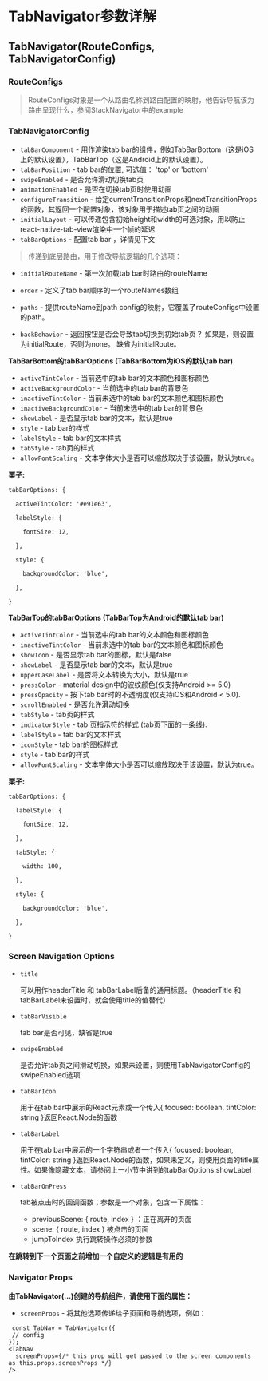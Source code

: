# TabNavigator参数详解

## TabNavigator(RouteConfigs, TabNavigatorConfig)

### RouteConfigs

> RouteConfigs对象是一个从路由名称到路由配置的映射，他告诉导航该为路由呈现什么，参阅StackNavigator中的example

### TabNavigatorConfig

- `tabBarComponent` - 用作渲染tab bar的组件，例如TabBarBottom（这是iOS上的默认设置），TabBarTop（这是Android上的默认设置）。
- `tabBarPosition` - tab bar的位置, 可选值： 'top' or 'bottom'
- `swipeEnabled` - 是否允许滑动切换tab页
- `animationEnabled` - 是否在切换tab页时使用动画
- `configureTransition` - 给定currentTransitionProps和nextTransitionProps的函数，其返回一个配置对象，该对象用于描述tab页之间的动画
- `initialLayout` - 可以传递包含初始height和width的可选对象，用以防止react-native-tab-view渲染中一个帧的延迟
- `tabBarOptions` - 配置tab bar ，详情见下文

> 传递到底层路由，用于修改导航逻辑的几个选项：

- `initialRouteName` - 第一次加载tab bar时路由的routeName

- `order` - 定义了tab bar顺序的一个routeNames数组
- `paths` - 提供routeName到path config的映射，它覆盖了routeConfigs中设置的path。
- `backBehavior` - 返回按钮是否会导致tab切换到初始tab页？ 如果是，则设置为initialRoute，否则为none。 缺省为initialRoute。

**TabBarBottom的tabBarOptions (TabBarBottom为iOS的默认tab bar)**

- `activeTintColor` - 当前选中的tab bar的文本颜色和图标颜色
- `activeBackgroundColor` - 当前选中的tab bar的背景色
- `inactiveTintColor` - 当前未选中的tab bar的文本颜色和图标颜色
- `inactiveBackgroundColor` - 当前未选中的tab bar的背景色
- `showLabel` - 是否显示tab bar的文本，默认是true
- `style` - tab bar的样式
- `labelStyle` - tab bar的文本样式
- `tabStyle` - tab页的样式
- `allowFontScaling` - 文本字体大小是否可以缩放取决于该设置，默认为true。

**栗子:**

```
tabBarOptions: {

  activeTintColor: '#e91e63',

  labelStyle: {

    fontSize: 12,

  },

  style: {

    backgroundColor: 'blue',

  },

}

```



**TabBarTop的tabBarOptions (TabBarTop为Android的默认tab bar)**

- `activeTintColor` - 当前选中的tab bar的文本颜色和图标颜色
- `inactiveTintColor` - 当前未选中的tab bar的文本颜色和图标颜色
- `showIcon` - 是否显示tab bar的图标，默认是false
- `showLabel` - 是否显示tab bar的文本，默认是true
- `upperCaseLabel` - 是否将文本转换为大小，默认是true
- `pressColor` - material design中的波纹颜色(仅支持Android >= 5.0)
- `pressOpacity` - 按下tab bar时的不透明度(仅支持iOS和Android < 5.0).
- `scrollEnabled` - 是否允许滑动切换
- `tabStyle` - tab页的样式
- `indicatorStyle` - tab 页指示符的样式 (tab页下面的一条线).
- `labelStyle` - tab bar的文本样式
- `iconStyle` - tab bar的图标样式
- `style` - tab bar的样式
- `allowFontScaling` - 文本字体大小是否可以缩放取决于该设置，默认为true。

**栗子:**

```
tabBarOptions: {

  labelStyle: {

    fontSize: 12,

  },

  tabStyle: {

    width: 100,

  },

  style: {

    backgroundColor: 'blue',

  },

}

```



### Screen Navigation Options

- `title`

  可以用作headerTitle 和 tabBarLabel后备的通用标题。（headerTitle 和 tabBarLabel未设置时，就会使用title的值替代）

- `tabBarVisible`

  tab bar是否可见，缺省是true

- `swipeEnabled`

  是否允许tab页之间滑动切换，如果未设置，则使用TabNavigatorConfig的swipeEnabled选项

- `tabBarIcon`

  用于在tab bar中展示的React元素或一个传入{ focused: boolean, tintColor: string }返回React.Node的函数

- `tabBarLabel`

  用于在tab bar中展示的一个字符串或者一个传入{ focused: boolean, tintColor: string }返回React.Node的函数，如果未定义，则使用页面的title属性。如果像隐藏文本，请参阅上一小节中讲到的tabBarOptions.showLabel

- `tabBarOnPress`

  tab被点击时的回调函数；参数是一个对象，包含一下属性：

  - previousScene: { route, index } ：正在离开的页面
  - scene: { route, index } 被点击的页面
  - jumpToIndex 执行跳转操作必须的参数

**在跳转到下一个页面之前增加一个自定义的逻辑是有用的**

### Navigator Props

**由TabNavigator(...)创建的导航组件，请使用下面的属性：**

- `screenProps` - 将其他选项传递给子页面和导航选项，例如：


```
 const TabNav = TabNavigator({  
 // config
});
<TabNav
  screenProps={/* this prop will get passed to the screen components as this.props.screenProps */}
/>

```

